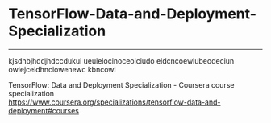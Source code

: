 # TensorFlow-Data-and-Deployment-Specialization
*************************************************************

kjsdhbjhddjhdccdukui
ueuieiocinoceoiciudo
eidcncoewiubeodeciun
owiejceidhnciowenewc
kbncowi

TensorFlow: Data and Deployment Specialization - Coursera course specialization   
https://www.coursera.org/specializations/tensorflow-data-and-deployment#courses



